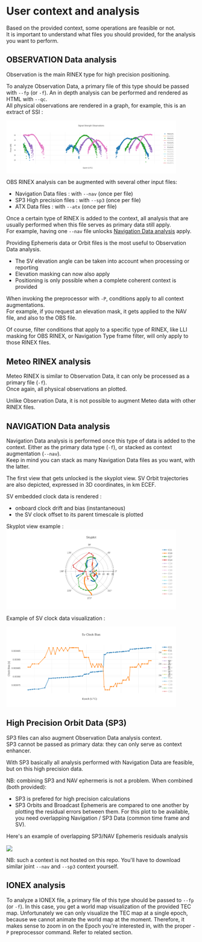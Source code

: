 User context and analysis
=========================

Based on the provided context, some operations are feasible or not.  
It is important to understand what files you should provided, for the analysis you want to perform.

## OBSERVATION Data analysis

Observation is the main RINEX type for high precision positioning.

To analyze Observation Data, a primary file of this type should be passed
with `--fp` (or `-f`). An in depth analysis can be performed and rendered as HTML with `--qc`.  
All physical observations are rendered in a graph, for example, this is an extract
of SSI :

<img align="center" width="450" src="https://github.com/georust/rinex/blob/main/doc/plots/esbc00dnk_ssi.png">

OBS RINEX analysis can be augmented with several other input files:
- Navigation Data files : with `--nav` (once per file)
- SP3 High precision files : with `--sp3` (once per file)
- ATX Data files : with `--atx` (once per file)

Once a certain type of RINEX is added to the context, all analysis
that are usually performed when this file serves as primary data still apply.  
For example, having one `--nav` file unlocks
[Navigation Data analysis](https://github.com/georust/rinex/blob/main/rinex-cli/doc/file-combination.md#navigation-data-analysis)
apply.

Providing Ephemeris data or Orbit files is the most useful to Observation Data analysis.

- The SV elevation angle can be taken into account when processing or reporting
- Elevation masking can now also apply
- Positioning is only possible when a complete coherent context is provided

When invoking the preprocessor with `-P`, conditions apply to all context augmentations.  
For example, if you request an elevation mask, it gets applied to the NAV file,
and also to the OBS file.

Of course, filter conditions that apply to a specific type of RINEX,
like LLI masking for OBS RINEX, or Navigation Type frame filter, will only apply
to those RINEX files.

## Meteo RINEX analysis

Meteo RINEX is similar to Observation Data, it can only be processed as a primary file (`-f`).  
Once again, all physical observations an plotted.  

Unlike Observation Data, it is not possible to augment Meteo data with other RINEX files.

## NAVIGATION Data analysis

Navigation Data analysis is performed once this type of data is added to the context.
Either as the primary data type (`-f`), or stacked as context augmentation (`--nav`).  
Keep in mind you can stack as many Navigation Data files as you want, with the latter.

The first view that gets unlocked is the skyplot view.
SV Orbit trajectories are also depicted, expressed in 3D coordinates, in km ECEF.

SV embedded clock data is rendered :
- onboard clock drift and bias (instantaneous)
- the SV clock offset to its parent timescale is plotted 

Skyplot view example : 
<img align="center" width="450" src="https://github.com/georust/rinex/blob/main/doc/plots/skyplot.png">

Example of SV clock data visualization :

<img align="center" width="450" src="https://github.com/georust/rinex/blob/main/doc/plots/sv_clocks.png">

## High Precision Orbit Data (SP3)

SP3 files can also augment Observation Data analysis context.  
SP3 cannot be passed as primary data: they can only serve as context enhancer.

With SP3 basically all analysis performed with Navigation Data are feasible,
but on this high precision data.

NB: combining SP3 and NAV ephermeris is not a problem.
When combined (both provided):

- SP3 is prefered for high precision calculations
- SP3 Orbits and Broadcast Ephemeris are compared to one another by plotting
the residual errors between them. For this plot to be available, you need overlapping
Navigation / SP3 Data (common time frame and SV).

Here's an example of overlapping SP3/NAV Ephemeris residuals analysis 

<img align="center" width="450" src="https://github.com/georust/rinex/blob/main/doc/plots/TODO.png">

NB: such a context is not hosted on this repo. You'll have to download similar
joint `--nav` and `--sp3` context yourself.

## IONEX analysis

To analyze a IONEX file, a primary file of this type should be passed
to `--fp` (or `-f`). In this case, you get a world map visualization
of the provided TEC map. Unfortunately we can only visualize the TEC map
at a single epoch, because we cannot animate the world map at the moment.
Therefore, it makes sense to zoom in on the Epoch you're interested in,
with the proper `-P` preprocessor command. Refer to related section.

